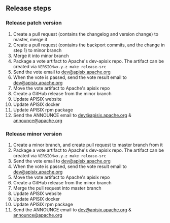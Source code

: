 <!--
#
# Licensed to the Apache Software Foundation (ASF) under one or more
# contributor license agreements.  See the NOTICE file distributed with
# this work for additional information regarding copyright ownership.
# The ASF licenses this file to You under the Apache License, Version 2.0
# (the "License"); you may not use this file except in compliance with
# the License.  You may obtain a copy of the License at
#
#     http://www.apache.org/licenses/LICENSE-2.0
#
# Unless required by applicable law or agreed to in writing, software
# distributed under the License is distributed on an "AS IS" BASIS,
# WITHOUT WARRANTIES OR CONDITIONS OF ANY KIND, either express or implied.
# See the License for the specific language governing permissions and
# limitations under the License.
#
-->

## Release steps

### Release patch version

1. Create a pull request (contains the changelog and version change) to master, merge it
2. Create a pull request (contains the backport commits, and the change in step 1) to minor branch
3. Merge it into minor branch
4. Package a vote artifact to Apache's dev-apisix repo. The artifact can be created
via `VERSION=x.y.z make release-src`
5. Send the vote email to dev@apisix.apache.org
6. When the vote is passed, send the vote result email to dev@apisix.apache.org
7. Move the vote artifact to Apache's apisix repo
8. Create a GitHub release from the minor branch
9. Update APISIX website
10. Update APISIX docker
11. Update APISIX rpm package
12. Send the ANNOUNCE email to dev@apisix.apache.org & announce@apache.org

### Release minor version

1. Create a minor branch, and create pull request to master branch from it
2. Package a vote artifact to Apache's dev-apisix repo. The artifact can be created
via `VERSION=x.y.z make release-src`
3. Send the vote email to dev@apisix.apache.org
4. When the vote is passed, send the vote result email to dev@apisix.apache.org
5. Move the vote artifact to Apache's apisix repo
6. Create a GitHub release from the minor branch
7. Merge the pull request into master branch
8. Update APISIX website
9. Update APISIX docker
10. Update APISIX rpm package
11. Send the ANNOUNCE email to dev@apisix.apache.org & announce@apache.org

